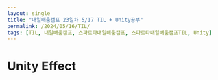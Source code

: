 ```yaml
---
layout: single
title: "내일배움캠프 23일차 5/17 TIL + Unity공부"
permalink: /2024/05/16/TIL/
tags: [TIL, 내일배움캠프, 스파르타내일배움캠프, 스파르타내일배움캠프TIL, Unity]
---
```


# Unity Effect

